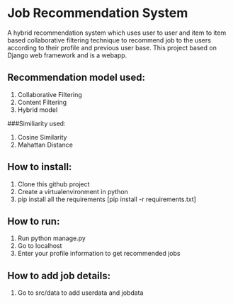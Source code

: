 # Job Recommendation System
  
A hybrid recommendation system which uses user to user and item to item based collaborative filtering technique to recommend job to the users according to their profile and previous user base.
This project based on Django web framework and is a webapp. 

## Recommendation model used:

1. Collaborative Filtering
2. Content Filtering
3. Hybrid model

###Similiarity used:

1. Cosine Similarity
2. Mahattan Distance

## How to install:
1. Clone this github project
2. Create a virtualenvironment in python
3. pip install all the requirements [pip install -r requirements.txt]

## How to run:
1. Run python manage.py
2. Go to localhost
3. Enter your profile information to get recommended jobs

## How to add job details:
1. Go to src/data to add userdata and jobdata
